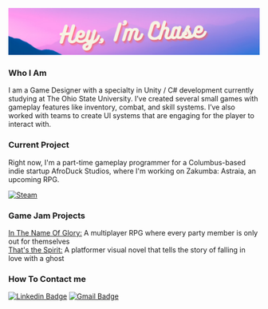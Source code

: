 ![Header image](https://raw.githubusercontent.com/Chaseao/Chaseao/master/Chase.png)
<h3>
  Who I Am
</h3>
<p>
  I am a Game Designer with a specialty in Unity / C# development currently studying at The Ohio State University. I’ve created several small games with gameplay features like inventory, combat, and skill systems. I’ve also worked with teams to create UI systems that are engaging for the player to interact with.
</p>

<h3>
  Current Project
</h3>
<p>
  Right now, I'm a part-time gameplay programmer for a Columbus-based indie startup AfroDuck Studios, where I'm working on Zakumba: Astraia, an upcoming RPG.
</p>

[![Steam](https://img.shields.io/badge/Zakumba:_Astraia-%23000000.svg?style=flat&logo=steam&logoColor=white&link=https://store.steampowered.com/app/1430350/Zakumba_Astraia/)](https://store.steampowered.com/app/1430350/Zakumba_Astraia/)

<h3>
  Game Jam Projects
</h3>
<p>
  <a href="https://chasingshadows.itch.io/glory">In The Name Of Glory:</a> A multiplayer RPG where every party member is only out for themselves
  <br>
  <a href="https://chasingshadows.itch.io/spirit">That's the Spirit:</a> A platformer visual novel that tells the story of falling in love with a ghost
  <br>
</p>

<h3>
  How To Contact me
</h3>
  
  [![Linkedin Badge](https://img.shields.io/badge/-Chase_Oberg-blue?style=flat-square&logo=Linkedin&logoColor=white&link=https://www.linkedin.com/in/chase-oberg-6a5a1621b/)](https://www.linkedin.com/in/chase-oberg-6a5a1621b/)
[![Gmail Badge](https://img.shields.io/badge/-chaseao.oberg@gmail.com-d14836?style=flat-square&logo=Gmail&logoColor=white&link=mailto:chaseao.oberg@gmail.com)](mailto:chaseao.oberg@gmail.com)

<!---
Chaseao/Chaseao is a ✨ special ✨ repository because its `README.md` (this file) appears on your GitHub profile.
You can click the Preview link to take a look at your changes.
--->
